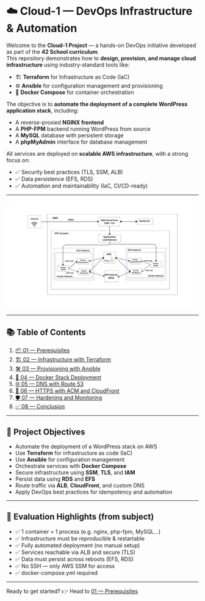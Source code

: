 # ☁️ Cloud-1 — DevOps Infrastructure & Automation

Welcome to the **Cloud-1 Project** — a hands-on DevOps initiative developed as part of the **42 School curriculum**.  
This repository demonstrates how to **design, provision, and manage cloud infrastructure** using industry-standard tools like:

- 🏗️ **Terraform** for Infrastructure as Code (IaC)
- ⚙️ **Ansible** for configuration management and provisioning
- 🐳 **Docker Compose** for container orchestration

The objective is to **automate the deployment of a complete WordPress application stack**, including:

- A reverse-proxied **NGINX frontend**
- A **PHP-FPM** backend running WordPress from source
- A **MySQL** database with persistent storage
- A **phpMyAdmin** interface for database management

All services are deployed on **scalable AWS infrastructure**, with a strong focus on:

- ✅ Security best practices (TLS, SSM, ALB)
- ✅ Data persistence (EFS, RDS)
- ✅ Automation and maintainability (IaC, CI/CD-ready)

---

<p align="center">
  <img src="image.png" alt="Cloud-1 Architecture Diagram" width="1000" style="border-radius: 15px;">
</p>

---


## 📚 Table of Contents

1. [📦 01 — Prerequisites](Docs/01-prerequisites.md)  
2. [🏗️ 02 — Infrastructure with Terraform](02-infrastructure-terraform.md)  
3. [🛠️ 03 — Provisioning with Ansible](03-provisioning-ansible.md)  
4. [🐳 04 — Docker Stack Deployment](04-deployment-docker.md)  
5. [🌐 05 — DNS with Route 53](05-dns-route53.md)  
6. [🔐 06 — HTTPS with ACM and CloudFront](06-ssl-cloudfront.md)  
7. [🛡️ 07 — Hardening and Monitoring](07-hardening-and-monitoring.md)  
8. [✅ 08 — Conclusion](conclusion.md)

---

## 🧭 Project Objectives

- Automate the deployment of a WordPress stack on AWS
- Use **Terraform** for infrastructure as code (IaC)
- Use **Ansible** for configuration management
- Orchestrate services with **Docker Compose**
- Secure infrastructure using **SSM**, **TLS**, and **IAM**
- Persist data using **RDS** and **EFS**
- Route traffic via **ALB**, **CloudFront**, and custom DNS
- Apply DevOps best practices for idempotency and automation

---

## 📌 Evaluation Highlights (from subject)

- ✅ 1 container = 1 process (e.g. nginx, php-fpm, MySQL…)
- ✅ Infrastructure must be reproducible & restartable
- ✅ Fully automated deployment (no manual setup)
- ✅ Services reachable via ALB and secure (TLS)
- ✅ Data must persist across reboots (EFS, RDS)
- ✅ No SSH — only AWS SSM for access
- ✅ docker-compose.yml required

---

Ready to get started? 👉 Head to [01 — Prerequisites](Docs/01-prerequisites.md)
